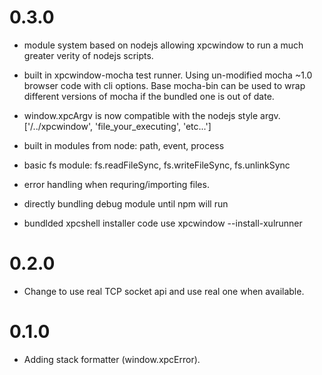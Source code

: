 # 0.3.0
  - module system based on nodejs allowing xpcwindow
    to run a much greater verity of nodejs scripts.

  - built in xpcwindow-mocha test runner. Using un-modified mocha ~1.0
    browser code with cli options. Base mocha-bin can be used to wrap
    different versions of mocha if the bundled one is out of date.

  - window.xpcArgv is now compatible with the nodejs style argv.
    ['/../xpcwindow', 'file_your_executing', 'etc...']

  - built in modules from node: path, event, process

  - basic fs module: fs.readFileSync, fs.writeFileSync, fs.unlinkSync

  - error handling when requring/importing files.
  - directly bundling debug module until npm will run
  - bundlded xpcshell installer code use xpcwindow --install-xulrunner

# 0.2.0
  - Change to use real TCP socket api and use real one when available.

# 0.1.0
  - Adding stack formatter (window.xpcError).
